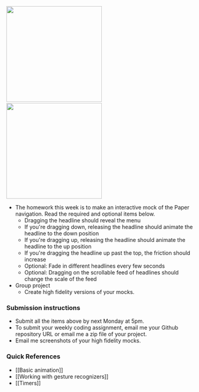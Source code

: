 <img src="http://i.imgur.com/1BNYyRK.gif" width="250"/>&nbsp;&nbsp;<img src="http://i.imgur.com/LUlV6x1.gif" width="250"/>

- The homework this week is to make an interactive mock of the Paper navigation. Read the required and optional items below.
  - Dragging the headline should reveal the menu
  - If you're dragging down, releasing the headline should animate the headline to the down position
  - If you're dragging up, releasing the headline should animate the headline to the up position
  - If you're dragging the headline up past the top, the friction should increase
  - Optional: Fade in different headlines every few seconds
  - Optional: Dragging on the scrollable feed of headlines should change the scale of the feed
- Group project
  - Create high fidelity versions of your mocks.

### Submission instructions

- Submit all the items above by next Monday at 5pm.
- To submit your weekly coding assignment, email me your Github repository URL or email me a zip file of your project.
- Email me screenshots of your high fidelity mocks.

### Quick References

- [[Basic animation]]
- [[Working with gesture recognizers]]
- [[Timers]]
